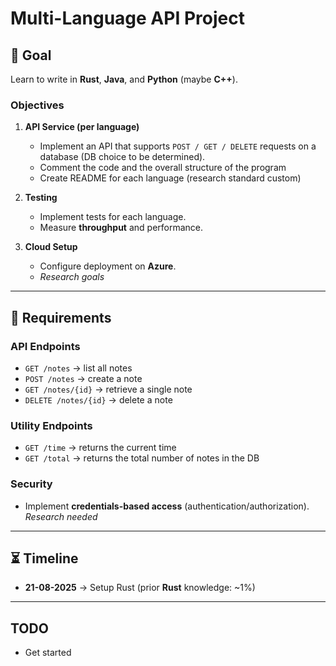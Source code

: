 # Multi-Language API Project

## 🎯 Goal
Learn to write in **Rust**, **Java**, and **Python** (maybe **C++**).  

### Objectives
1. **API Service (per language)**
   - Implement an API that supports `POST / GET / DELETE` requests on a database (DB choice to be determined).
   - Comment the code and the overall structure of the program
   - Create README for each language (research standard custom)

2. **Testing**
   - Implement tests for each language.
   - Measure **throughput** and performance.

3. **Cloud Setup**
   - Configure deployment on **Azure**.
   - _Research goals_

---

## 📌 Requirements

### API Endpoints
- `GET /notes` → list all notes  
- `POST /notes` → create a note  
- `GET /notes/{id}` → retrieve a single note  
- `DELETE /notes/{id}` → delete a note  

### Utility Endpoints
- `GET /time` → returns the current time  
- `GET /total` → returns the total number of notes in the DB  

### Security
- Implement **credentials-based access** (authentication/authorization). _Research needed_

---

## ⏳ Timeline
- **21-08-2025** → Setup Rust (prior **Rust** knowledge: ~1%)  

---

## TODO
- Get started
